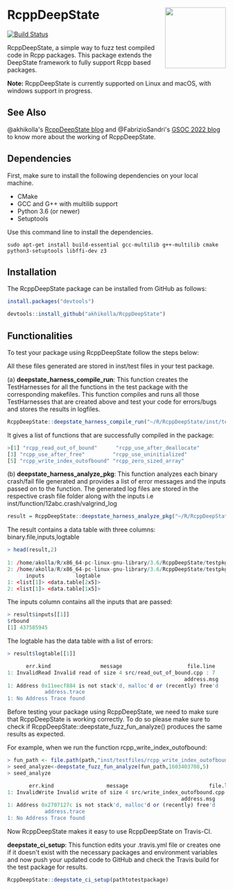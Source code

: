 # RcppDeepState <a href="https://akhikolla.github.io./"><img src="https://github.com/akhikolla/RcppDeepState/blob/master/inst/graphics/logo.jpg" align="right" height="140" /></a>

[![Build Status](https://travis-ci.org/akhikolla/RcppDeepState.svg?branch=master)](https://travis-ci.org/akhikolla/RcppDeepState)

RcppDeepState, a simple way to fuzz test compiled code in Rcpp packages. This package extends the DeepState framework to fully support Rcpp based packages.

**Note:** RcppDeepState is currently supported on Linux and macOS, with windows support in progress.

## See Also

@akhikolla's [RcppDeepState blog](https://akhikolla.github.io./) and @FabrizioSandri's [GSOC 2022 blog](https://fabriziosandri.github.io/gsoc-2022-blog/) to know more about the working of RcppDeepState. 

## Dependencies

First, make sure to install the following dependencies on your local machine.

* CMake
* GCC and G++ with multilib support
* Python 3.6 (or newer)
* Setuptools

Use this command line to install the dependencies.

```shell
sudo apt-get install build-essential gcc-multilib g++-multilib cmake python3-setuptools libffi-dev z3
```

## Installation

The RcppDeepState package can be installed from GitHub as follows:

```R
install.packages("devtools")

devtools::install_github("akhikolla/RcppDeepState")
```

## Functionalities

To test your package using RcppDeepState follow the steps below:

All these files generated are stored in inst/test files in your test package.

(a) **deepstate_harness_compile_run**: This function creates the TestHarnesses for all the functions in the test package with the corresponding makefiles. This function compiles and runs all those TestHarnesses that are created above and test your code for errors/bugs and stores the results in logfiles.

```R
RcppDeepState::deepstate_harness_compile_run("~/R/RcppDeepState/inst/testpkgs/testSAN")
```

It gives a list of functions that are successfully compiled in the package:

```R
>[1] "rcpp_read_out_of_bound"      "rcpp_use_after_deallocate" 
[3] "rcpp_use_after_free"         "rcpp_use_uninitialized"
[5] "rcpp_write_index_outofbound" "rcpp_zero_sized_array"
```

(b) **deepstate_harness_analyze_pkg**: This function analyzes each binary crash/fail file generated and provides a list of error messages and the inputs passed on to the function. The generated log files are stored in the respective crash file folder along with the inputs i.e inst/function/12abc.crash/valgrind_log

```R
result = RcppDeepState::deepstate_harness_analyze_pkg("~/R/RcppDeepState/inst/testpkgs/testSAN")
```

The result contains a data table with three columns: binary.file,inputs,logtable

```R
> head(result,2)
                                                                                                                                                                                         binaryfile
1: /home/akolla/R/x86_64-pc-linux-gnu-library/3.6/RcppDeepState/testpkgs/testSAN/inst/testfiles/rcpp_read_out_of_bound/rcpp_read_out_of_bound_output/0001957a365ef90344a992e32cc2d49d4aedf572.crash
2: /home/akolla/R/x86_64-pc-linux-gnu-library/3.6/RcppDeepState/testpkgs/testSAN/inst/testfiles/rcpp_read_out_of_bound/rcpp_read_out_of_bound_output/0001b796162c8cd4b00f4b7ccf165b55b566cfce.crash
      inputs          logtable
1: <list[1]> <data.table[2x5]>
2: <list[1]> <data.table[1x5]>
```

The inputs column contains all the inputs that are passed: 

```R
> result$inputs[[1]]
$rbound
[1] 437585945
```
The logtable has the data table with a list of errors:

```R
> result$logtable[[1]]

      err.kind                message                     file.line
1: InvalidRead Invalid read of size 4 src/read_out_of_bound.cpp : 7
                                                         address.msg
1: Address 0x11eecf884 is not stack'd, malloc'd or (recently) free'd
            address.trace
1: No Address Trace found
```

Before testing your package using RcppDeepState, we need to make sure that RcppDeepState is working correctly. To do so please make sure to check if RcppDeepState::deepstate_fuzz_fun_analyze() produces the same results as expected. 

For example, when we run the function rcpp_write_index_outofbound:

```R
> fun_path <- file.path(path,"inst/testfiles/rcpp_write_index_outofbound") 
> seed_analyze<-deepstate_fuzz_fun_analyze(fun_path,1603403708,5)
> seed_analyze

       err.kind                 message                          file.line
1: InvalidWrite Invalid write of size 4 src/write_index_outofbound.cpp : 8
                                                        address.msg
1: Address 0x2707127c is not stack'd, malloc'd or (recently) free'd
            address.trace
1: No Address Trace found

```

Now RcppDeepState makes it easy to use RcppDeepState on Travis-CI. 

**deepstate_ci_setup**: This function edits your .travis.yml file or creates one if it doesn't exist with the necessary packages and environment variables and now push your updated code to GitHub and check the Travis build for the test package for results.

```R
RcppDeepState::deepstate_ci_setup(pathtotestpackage)
```


